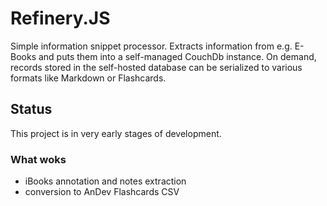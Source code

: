 # Refinery.JS

Simple information snippet processor. Extracts information from e.g. E-Books and puts them into a self-managed CouchDb instance. On demand, records stored in the self-hosted database can be serialized to various formats like Markdown or Flashcards.

## Status

This project is in very early stages of development.

### What woks

* iBooks annotation and notes extraction
* conversion to AnDev Flashcards CSV
